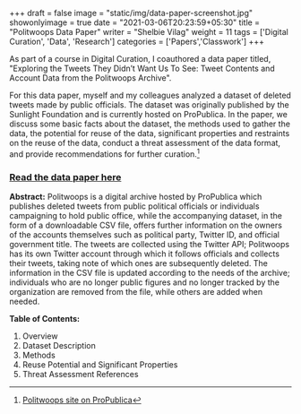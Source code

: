 +++
draft = false
image = "static/img/data-paper-screenshot.jpg"
showonlyimage = true
date = "2021-03-06T20:23:59+05:30"
title = "Politwoops Data Paper"
writer = "Shelbie Vilag"
weight = 11
tags = ['Digital Curation', 'Data', 'Research']
categories = ['Papers','Classwork']
+++

As part of a course in Digital Curation, I coauthored a data paper titled, "Exploring the Tweets They Didn’t Want Us To See: Tweet Contents and Account Data from the Politwoops Archive".
<!--more-->

For this data paper, myself and my colleagues analyzed a dataset of deleted tweets made by public officials. The dataset was originally published by the Sunlight Foundation and is currently hosted on ProPublica. In the paper, we discuss some basic facts about the dataset, the methods used to gather the data, the potential for reuse of the data, significant properties and restraints on the reuse of the data, conduct a threat assessment of the data format, and provide recommendations for further curation.[^1]

### [Read the data paper here](https://svilag.github.io/SI667-Data-Paper/)

**Abstract:** Politwoops is a digital archive hosted by ProPublica which publishes deleted tweets from public political officials or individuals campaigning to hold public office, while the accompanying dataset, in the form of a downloadable CSV file, offers further information on the owners of the accounts themselves such as political party, Twitter ID, and official government title. The tweets are collected using the Twitter API; Politwoops has its own Twitter account through which it follows officials and collects their tweets, taking note of which ones are subsequently deleted. The information in the CSV file is updated according to the needs of the archive; individuals who are no longer public figures and no longer tracked by the organization are removed from the file, while others are added when needed.

**Table of Contents:**

1. Overview
2. Dataset Description
3. Methods
4. Reuse Potential and Significant Properties
5. Threat Assessment References

[^1]: [Politwoops site on ProPublica](https://projects.propublica.org/politwoops/)
